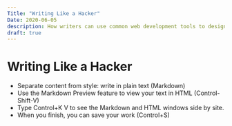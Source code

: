 ```yaml
---
Title: "Writing Like a Hacker"
Date: 2020-06-05
description: How writers can use common web development tools to design their ideal writing environment
draft: true
---
```


# Writing Like a Hacker

- Separate content from style: write in plain text (Markdown)
- Use the Markdown Preview feature to view your text in HTML (Control-Shift-V)
- Type Control+K V to see the Markdown and HTML windows side by site.
- When you finish, you can save your work (Control+S)